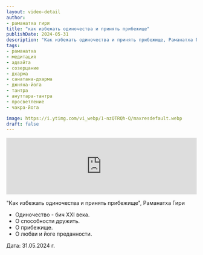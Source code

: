```yaml
---
layout: video-detail
author:
- раманатха гири
title: "как избежать одиночества и принять прибежище"
publishDate: 2024-05-31
description: "Как избежать одиночества и принять прибежище, Раманатха Гири * Одиночество - бич XXI века. * О способности дружить. * О прибежище. * О любви и йоге преданности.   Дата  31.05.2024 г."
tags: 
- раманатха
- медитация
- адвайта
- созерцание
- дхарма
- санатана-дхарма
- джняна-йога
- тантра
- ануттара-тантра
- просветление
- чакра-йога

image: https://i.ytimg.com/vi_webp/1-nzQTRQh-Q/maxresdefault.webp
draft: false
---
```


<iframe width="100%" src="https://www.youtube.com/embed/1-nzQTRQh-Q" frameborder="0" allowfullscreen=""></iframe> 

 "Как избежать одиночества и принять прибежище", Раманатха Гири

* Одиночество - бич XXI века.
* О способности дружить.
* О прибежище.
* О любви и йоге преданности.

  
 Дата: 31.05.2024 г.

  

 
